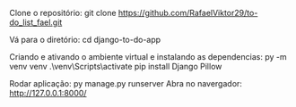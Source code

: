 Clone o repositório:
git clone https://github.com/RafaelViktor29/to-do_list_fael.git

Vá para o diretório:
  cd django-to-do-app

Criando e ativando o ambiente virtual e instalando as dependencias:
  py -m venv venv
  .\venv\Scripts\activate
  pip install Django Pillow

Rodar aplicação:
  py manage.py runserver
  Abra no navergador: http://127.0.0.1:8000/

